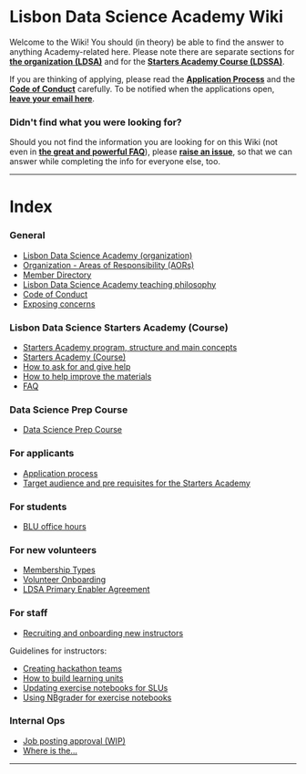 # Lisbon Data Science Academy Wiki

Welcome to the Wiki! You should (in theory) be able to find the answer to anything Academy-related here. Please note there are separate sections for [**the organization (LDSA)**](pages/Lisbon-Data-Science-Academy-(Organization)) and for the [**Starters Academy Course (LDSSA)**](pages/Starters-Academy-(Course)). 

If you are thinking of applying, please read the [**Application Process**](pages/Application-process) and the [**Code of Conduct**](pages/Code-of-Conduct) carefully. To be notified when the applications open, [**leave your email here**](http://www.lisbondatascience.org/).

### Didn't find what you were looking for? 
Should you not find the information you are looking for on this Wiki (not even in [**the great and powerful FAQ**](pages/FAQ)), please [**raise an issue**](https://github.com/LDSSA/wiki/issues), so that we can answer while completing the info for everyone else, too.

---
# Index
### General
- [Lisbon Data Science Academy (organization)](pages/Lisbon-Data-Science-Academy-(Organization))
- [Organization - Areas of Responsibility (AORs)](pages/LDSA-Areas-of-Responsibility)
- [Member Directory](pages/Member-Directory)
- [Lisbon Data Science Academy teaching philosophy](pages/Teaching-Philosophy)
- [Code of Conduct](pages/Code-of-Conduct)
- [Exposing concerns](pages/Exposing-concerns)

### Lisbon Data Science Starters Academy (Course)
- [Starters Academy program, structure and main concepts](pages/Starters-Academy-program-structure-overview,-and-main-concepts)
- [Starters Academy (Course)](pages/Starters-Academy-(Course))
- [How to ask for and give help](pages/How-to-ask-for-and-give-help)
- [How to help improve the materials](pages/How-to-help-improve-the-materials)
- [FAQ](pages/FAQ)

### Data Science Prep Course
- [Data Science Prep Course](pages/Data-Science-Prep-Course)

### For applicants 
- [Application process](pages/Application-process)
- [Target audience and pre requisites for the Starters Academy](pages/Target-audience-and-Pre-requisites-for-the-Starters-Academy)

### For students 
- [BLU office hours](pages/BLU-Office-Hours)

### For new volunteers
- [Membership Types](https://docs.google.com/document/d/1kQSYyhxYkYIxTXOb2PbQF8qZfGikFzy_nypathWPJ5E/edit?usp=sharing)
- [Volunteer Onboarding](pages/Volunteer-Onboarding)
- [LDSA Primary Enabler Agreement](pages/LDSA-Primary-Enabler-Agreement)

### For staff

- [Recruiting and onboarding new instructors](pages/Recruiting-and-Onboarding-New-Instructors)

Guidelines for instructors:
- [Creating hackathon teams](pages/Creating-Hackathon-Teams)
- [How to build learning units](pages/How-to-build-Learning-Units)
- [Updating exercise notebooks for SLUs](pages/Updating-exercise-notebooks-for-SLUs)
- [Using NBgrader for exercise notebooks](pages/Using-nbgrader-for-Exercise-Notebooks)


### Internal Ops
- [Job posting approval (WIP)](pages/Job-Posting-Approval-%5BWIP%5D)
- [Where is the...](pages/Where-is-the...)

---
